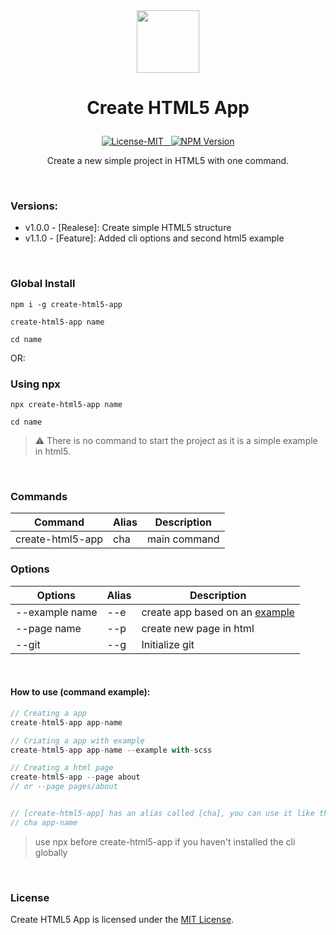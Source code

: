 <br/> 
<br/> 

<p align="center"><img width="100" src="https://andremalveira.github.io/create-html5-app/examples/HTML5/src/assets/img/html.icon.svg"></p>

# <p align="center">Create HTML5 App</p>


<p align="center">
<a href="#details">
<img src="https://img.shields.io/badge/License-MIT-E44D26?" alt="License-MIT"/>&nbsp;&nbsp;
<img src="https://img.shields.io/badge/npm-v1.1.0-E44D26?" alt="NPM Version"/></a>

</p>
<p align="center">Create a new simple project in HTML5 with one command.</p>

<br/> 

### Versions:

- v1.0.0 - [Realese]: Create simple HTML5 structure <br/>
- v1.1.0 - [Feature]: Added cli options and second html5 example 


<br/> 

### Global Install 
```
npm i -g create-html5-app
```
```
create-html5-app name
```
```
cd name
```
OR:

### Using npx

```
npx create-html5-app name
```
```
cd name
```

> ⚠️ There is no command to start the project as it is a simple example in html5.

<br/> 


### Commands  

| Command  | Alias  | Description           |
| ------------------ | ------ | --------------------- |
| create-html5-app   | cha    | main command          |

### Options  

| Options  | Alias  | Description           |
| ------------------ | ------ | --------------------- |
| --example name | --e  | create app based on an [example](https://github.com/andremalveira/create-html5-app/tree/main/examples)  |
| --page name   | --p    | create new page in html  |
| --git              | --g    | Initialize git|

<br/> 

#### How to use (command example):

```js
// Creating a app
create-html5-app app-name

// Criating a app with example
create-html5-app app-name --example with-scss

// Creating a html page
create-html5-app --page about 
// or --page pages/about


// [create-html5-app] has an alias called [cha], you can use it like this:
// cha app-name
```

> use npx before create-html5-app if you haven't installed the cli globally

<br/> 



### License

Create HTML5 App is licensed under the [MIT License](https://github.com/andremalveira/create-html5-app/blob/main/packages/create-html5-app/LICENSE).
